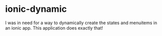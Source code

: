 ionic-dynamic
=============

I was in need for a way to dynamically create the states and menuitems in an ionic app. This application does exactly that!
